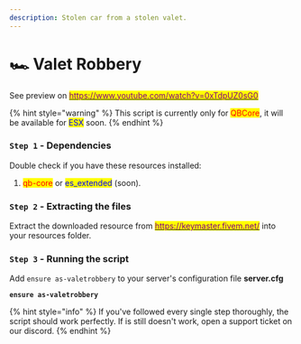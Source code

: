 ```yaml
---
description: Stolen car from a stolen valet.
---
```


# 🏎 Valet Robbery

See preview on [<mark style="color:purple;">https://www.youtube.com/watch?v=0xTdpUZ0sG0</mark>](https://www.youtube.com/watch?v=0xTdpUZ0sG0)<mark style="color:purple;"></mark>

{% hint style="warning" %}
This script is currently only for <mark style="color:red;">QBCore</mark>, it will be available for <mark style="color:blue;">ESX</mark> soon.
{% endhint %}

### `Step 1` - Dependencies

Double check if you have these resources installed:

1. <mark style="color:red;">qb-core</mark> or <mark style="color:red;"></mark> <mark style="color:blue;">es\_extended</mark> (soon).

### `Step 2` - Extracting the files

Extract the downloaded resource from [<mark style="color:purple;">https://keymaster.fivem.net/</mark>](https://keymaster.fivem.net/) <mark style="color:purple;"></mark> into your resources folder.

### `Step 3` - Running the script

Add `ensure as-valetrobbery` to your server's configuration file **server.cfg**

<pre data-title=""><code><strong>ensure as-valetrobbery
</strong></code></pre>

{% hint style="info" %}
If you've followed every single step thoroughly, the script should work perfectly. If is still doesn't work, open a support ticket on our discord.
{% endhint %}
